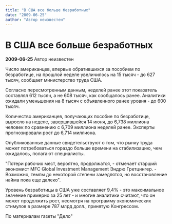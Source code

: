 ```yaml
---
title: "В США все больше безработных"
date: "2009-06-25"
author: "Автор неизвестен"
---
```


# В США все больше безработных

**2009-06-25** Автор неизвестен

Число американцев, впервые обратившихся за пособием по безработице, на прошлой неделе увеличилось на 15 тысяч - до 627 тысяч, сообщает министерство труда США.

Согласно пересмотренным данным, неделей ранее этот показатель составлял 612 тысяч, а не 608 тысяч, как сообщалось ранее. Аналитики ожидали уменьшения на 8 тысяч с объявленного ранее уровня - до 600 тысяч.

Количество американцев, получающих пособие по безработице, выросло на неделе, завершившейся 14 июня, до 6,738 миллиона человек по сравнению с 6,709 миллиона неделей ранее. Эксперты прогнозировали рост до 6,714 миллиона.

Опубликованные данные свидетельствуют о том, что рынку труда может потребоваться гораздо больше времени на стабилизацию, чем ожидалось, полагают специалисты.

"Потери рабочих мест, вероятно, продолжатся, - отмечает старший экономист MFC Global Investment Management Эндрю Гретцингер. - Возможно, темпы до некоторой степени замедлятся, но восстановление найма пока еще далеко".

Уровень безработицы в США уже составляет 9,4% - это максимальное значение примерно за 25 лет - и многие аналитики считают, что он может продолжить рост, несмотря на программу экономических стимулов в размере 787 млрд долл., принятую Конгрессом.

По материалам газеты "Дело"